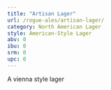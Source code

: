 ```yaml
---
title: "Artisan Lager"
url: /rogue-ales/artisan-lager/
category: North American Lager
style: American-Style Lager
abv: 0
ibu: 0
srm: 0
upc: 0
---
```

A vienna style lager
